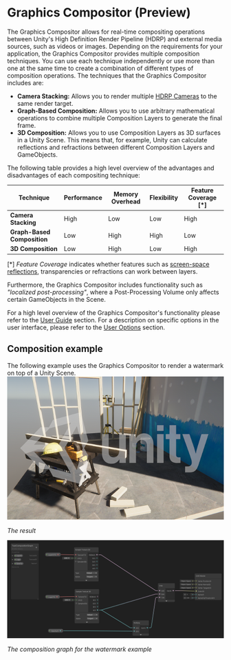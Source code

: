 # Graphics Compositor (Preview)

The Graphics Compositor allows for real-time compositing operations between Unity's High Definition Render Pipeline (HDRP) and external media sources, such as videos or images. Depending on the requirements for your application, the Graphics Compositor provides multiple composition techniques. You can use each technique independently or use more than one at the same time to create a combination of different types of composition operations. The techniques that the Graphics Compositor includes are:
- **Camera Stacking:** Allows you to render multiple [HDRP Cameras](HDRP-Camera.md) to the same render target.
- **Graph-Based Composition:** Allows you to use arbitrary mathematical operations to combine multiple Composition Layers to generate the final frame.
- **3D Composition:** Allows you to use Composition Layers as 3D surfaces in a Unity Scene. This means that, for example, Unity can calculate reflections and refractions between different Composition Layers and GameObjects.

The following table provides a high level overview of the advantages and disadvantages of each compositing technique:

| **Technique** | **Performance** | **Memory Overhead** | **Flexibility** | **Feature Coverage [*]** |
| ------------- | ------------- |------------- | ------------- | ------------- |
| **Camera Stacking** | High | Low | Low | High |
| **Graph-Based Composition** | Low | High | High| Low |
| **3D Composition** | Low | High | Low | High |

[*] *Feature Coverage* indicates whether features such as [screen-space reflections](Override-Screen-Space-Reflection.md), transparencies or refractions can work between layers.

Furthermore, the Graphics Compositor includes functionality such as *"localized post-processing"*, where a Post-Processing Volume only affects certain GameObjects in the Scene. 

For a high level overview of the Graphics Compositor's functionality please refer to the [User Guide](Compositor-User-Guide.md) section. For a description on specific options in the user interface, please refer to the [User Options](Compositor-User-Options.md) section.

## Composition example

The following example uses the Graphics Compositor to render a watermark on top of a Unity Scene.
![](Images/Compositor-HDRPTemplateWithLogo.png)

*The result*


![](Images/Compositor-CompositorSimpleGraph.png)

*The composition graph for the watermark example*